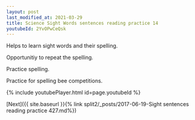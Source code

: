 ```yaml
---
layout: post
last_modified_at: 2021-03-29
title: Science Sight Words sentences reading practice 14
youtubeId: 2YvOPwCeQsk
---
```

 
 
Helps to learn sight words and their spelling.

Opportunitiy to repeat the spelling. 

Practice spelling. 
 
Practice for spelling bee competitions. 
 
{% include youtubePlayer.html id=page.youtubeId %}
 
 

[Next]({{ site.baseurl }}{% link  split2/_posts/2017-06-19-Sight sentences reading practice 427.md%})
 
